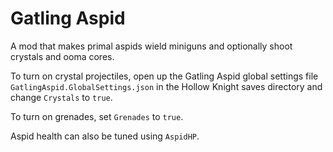 # Gatling Aspid

A mod that makes primal aspids wield miniguns and optionally shoot crystals and ooma cores.

To turn on crystal projectiles, open up the Gatling Aspid global settings file `GatlingAspid.GlobalSettings.json` in the Hollow Knight saves directory and change `Crystals` to `true`.

To turn on grenades, set `Grenades` to `true`.

Aspid health can also be tuned using `AspidHP`.

